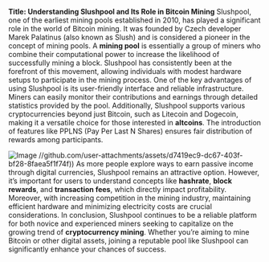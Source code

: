 **Title: Understanding Slushpool and Its Role in Bitcoin Mining**
Slushpool, one of the earliest mining pools established in 2010, has played a significant role in the world of Bitcoin mining. It was founded by Czech developer Marek Palatinus (also known as Slush) and is considered a pioneer in the concept of mining pools. A **mining pool** is essentially a group of miners who combine their computational power to increase the likelihood of successfully mining a block. Slushpool has consistently been at the forefront of this movement, allowing individuals with modest hardware setups to participate in the mining process.
One of the key advantages of using Slushpool is its user-friendly interface and reliable infrastructure. Miners can easily monitor their contributions and earnings through detailed statistics provided by the pool. Additionally, Slushpool supports various cryptocurrencies beyond just Bitcoin, such as Litecoin and Dogecoin, making it a versatile choice for those interested in **altcoins**. The introduction of features like PPLNS (Pay Per Last N Shares) ensures fair distribution of rewards among participants.

![Image](https://github.com/user-attachments/assets/d7419ec9-dc67-403f-bf28-8faea5f1f74f)
 //github.com/user-attachments/assets/d7419ec9-dc67-403f-bf28-8faea5f1f74f))
As more people explore ways to earn passive income through digital currencies, Slushpool remains an attractive option. However, it’s important for users to understand concepts like **hashrate**, **block rewards**, and **transaction fees**, which directly impact profitability. Moreover, with increasing competition in the mining industry, maintaining efficient hardware and minimizing electricity costs are crucial considerations.
In conclusion, Slushpool continues to be a reliable platform for both novice and experienced miners seeking to capitalize on the growing trend of **cryptocurrency mining**. Whether you’re aiming to mine Bitcoin or other digital assets, joining a reputable pool like Slushpool can significantly enhance your chances of success.
